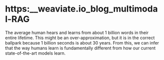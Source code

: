# https:\_\_weaviate.io_blog_multimodal-RAG

The average human hears and learns from about 1 billion words in their entire lifetime. This might be an over-approximation, but it is in the correct ballpark because 1 billion seconds is about 30 years. From this, we can infer that the way humans learn is fundamentally different from how our current state-of-the-art models learn.
